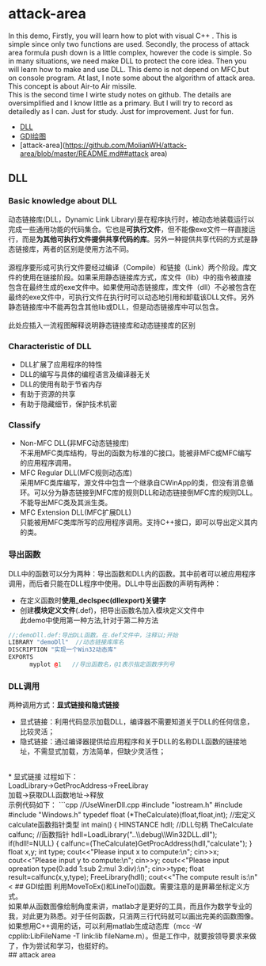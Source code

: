 # attack-area
In this demo, Firstly, you will learn how to plot with visual C++ . This is simple since only two functions are used. Secondly, the process of attack area formula push down is a little complex, however the code is simple. So in many situations, we need make DLL to protect the core idea. Then you will learn how to make and use DLL. This demo is not depend on MFC,but on console program. At last, I note some about the algorithm of attack area.  This concept is about Air-to Air missile.
<br>This is the second time I wirte study notes on github. The details are oversimplified and I know little as a primary. But I will try to record as detailedly as I can. Just for study. Just for improvement. Just for fun.
<br>
* [DLL](https://github.com/MolianWH/attack-area/blob/master/README.md#dll)
* [GDI绘图](https://github.com/MolianWH/attack-area/blob/master/README.md##GDI绘图)
* [attack-area](https://github.com/MolianWH/attack-area/blob/master/README.md##attack area)
## DLL
### Basic knowledge about DLL
动态链接库(DLL，Dynamic Link Library)是在程序执行时，被动态地装载运行以完成一些通用功能的代码集合。它也是**可执行文件**，但不能像exe文件一样直接运行，而是**为其他可执行文件提供共享代码的库**。另外一种提供共享代码的方式是静态链接库，两者的区别是使用方法不同。
<br>
<br>源程序要形成可执行文件要经过编译（Compile）和链接（Link）两个阶段。库文件的使用在链接阶段。如果采用静态链接库方式，库文件（lib）中的指令被直接包含在最终生成的exe文件中。如果使用动态链接库，库文件（dll）不必被包含在最终的exe文件中，可执行文件在执行时可以动态地引用和卸载该DLL文件。另外静态链接库中不能再包含其他lib或DLL，但是动态链接库中可以包含。
<br>
<br>此处应插入一流程图解释说明静态链接库和动态链接库的区别
### Characteristic of DLL
* DLL扩展了应用程序的特性
* DLL的编写与具体的编程语言及编译器无关
* DLL的使用有助于节省内存
* 有助于资源的共享
* 有助于隐藏细节，保护技术机密
### Classify
* Non-MFC DLL(非MFC动态链接库)
<br>不采用MFC类库结构，导出的函数为标准的C接口。能被非MFC或MFC编写的应用程序调用。
* MFC Regular DLL(MFC规则动态库)
<br>采用MFC类库编写，源文件中包含一个继承自CWinApp的类，但没有消息循环。可以分为静态链接到MFC库的规则DLL和动态链接倒MFC库的规则DLL。不能导出MFC类及其派生类。
* MFC Extension DLL(MFC扩展DLL)
<br>只能被用MFC类库所写的应用程序调用。支持C++接口，即可以导出定义其内的类。
### 导出函数
DLL中的函数可以分为两种：导出函数和DLL内的函数。其中前者可以被应用程序调用，而后者只能在DLL程序中使用。DLL中导出函数的声明有两种：
* 在定义函数时**使用_declspec(dllexport)关键字**
* 创建**模块定义文件**(.def)，把导出函数名加入模块定义文件中
<br>此demo中使用第一种方法,针对于第二种方法
```cpp
//;demoDll.def:导出DLL函数。在.def文件中，注释以;开始
LIBRARY "demoDll"  //动态链接库库名
DISCRIPTION "实现一个Win32动态库"
EXPORTS
      myplot @1   //导出函数名，@1表示指定函数序列号
```
### DLL调用
两种调用方式：**显式链接和隐式链接**
* 显式链接：利用代码显示加载DLL，编译器不需要知道关于DLL的任何信息，比较灵活；
* 隐式链接：通过编译器提供给应用程序和关于DLL的名称DLL函数的链接地址，不需显式加载，方法简单，但缺少灵活性；
<br>
* 显式链接
过程如下：
<br>LoadLibrary->GetProcAddress->FreeLibray
<br>加载->获取DLL函数地址->释放
<br>示例代码如下：
```cpp
//UseWinerDll.cpp
#include "iostream.h"
#include <stdio.h>
#include "Windows.h"
typedef float (*TheCalculate)(float,float,int); //宏定义calculate函数指针类型
int main()
{
  HINSTANCE hdll;  //DLL句柄
  TheCalculate calfunc;  //函数指针
  hdll=LoadLibrary("..\\debug\\Win32DLL.dll");
  if(hdll!=NULL)
  {
    calfunc=(TheCalculate)GetProcAddress(hdll,"calculate");
  }
  float x,y;
  int type;
  cout<<"Please input x to compute:\n";
  cin>>x;
  cout<<"Please input y to compute:\n";
  cin>>y;
  cout<<"Please input opreation type(0:add 1:sub 2:mul 3:div):\n";
  cin>>type;
  float result=calfunc(x,y,type);
  FreeLibrary(hdll);
  cout<<"The compute result is:\n"<<result<<endl;
  return 0;
}
```
* 隐式链接
```cpp
#pragma comment(lib,"Win32dll.lib")
extern _declspec(dllimport) float calculate(float x,float y,int type);
```
<br>
## GDI绘图
利用MoveToEx()和LineTo()函数。需要注意的是屏幕坐标定义方式。
<br>如果单从函数图像绘制角度来讲，matlab才是更好的工具，而且作为数学专业的我，对此更为熟悉。对于任何函数，只消两三行代码就可以画出完美的函数图像。如果想用C++调用的话，可以利用matlab生成动态库（mcc -W cpplib:LibFileName -T link:lib fileName.m）。但是工作中，就要按领导要求来做了，作为尝试和学习，也挺好的。
<br>
## attack area
